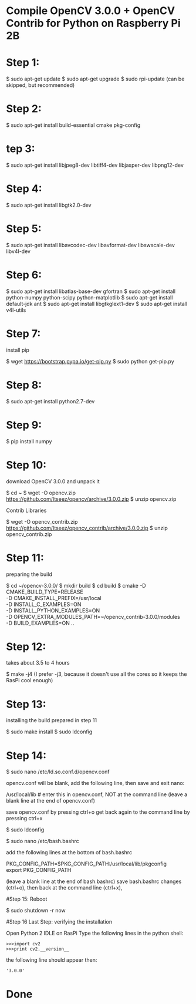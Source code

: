# Compile OpenCV 3.0.0 + OpenCV Contrib for Python on Raspberry Pi 2B

# Step 1:

$ sudo apt-get update
$ sudo apt-get upgrade
$ sudo rpi-update (can be skipped, but recommended)

# Step 2:

$ sudo apt-get install build-essential cmake pkg-config

# tep 3:

$ sudo apt-get install libjpeg8-dev libtiff4-dev libjasper-dev libpng12-dev

# Step 4:

$ sudo apt-get install libgtk2.0-dev

# Step 5:

$ sudo apt-get install libavcodec-dev libavformat-dev libswscale-dev libv4l-dev

# Step 6:

$ sudo apt-get install libatlas-base-dev gfortran
$ sudo apt-get install python-numpy python-scipy python-matplotlib
$ sudo apt-get install default-jdk ant
$ sudo apt-get install libgtkglext1-dev
$ sudo apt-get install v4l-utils

# Step 7:
install pip

$ wget https://bootstrap.pypa.io/get-pip.py
$ sudo python get-pip.py

# Step 8:

$ sudo apt-get install python2.7-dev

# Step 9:

$ pip install numpy

# Step 10:
download OpenCV 3.0.0 and unpack it

$ cd ~
$ wget -O opencv.zip https://github.com/Itseez/opencv/archive/3.0.0.zip
$ unzip opencv.zip

Contrib Libraries

$ wget -O opencv_contrib.zip https://github.com/Itseez/opencv_contrib/archive/3.0.0.zip
$ unzip opencv_contrib.zip

# Step 11:
preparing the build

$ cd ~/opencv-3.0.0/
$ mkdir build
$ cd build
$ cmake -D CMAKE_BUILD_TYPE=RELEASE \
	-D CMAKE_INSTALL_PREFIX=/usr/local \
	-D INSTALL_C_EXAMPLES=ON \
	-D INSTALL_PYTHON_EXAMPLES=ON \
	-D OPENCV_EXTRA_MODULES_PATH=~/opencv_contrib-3.0.0/modules \
	-D BUILD_EXAMPLES=ON ..

# Step 12:
takes about 3.5 to 4 hours

$ make -j4 (I prefer -j3, because it doesn't use all the cores so it keeps the RasPi cool enough)

# Step 13:
installing the build prepared in step 11

$ sudo make install
$ sudo ldconfig

# Step 14:

$ sudo nano /etc/ld.so.conf.d/opencv.conf

opencv.conf will be blank, add the following line, then save and exit nano:

/usr/local/lib          # enter this in opencv.conf, NOT at the command line
			(leave a blank line at the end of opencv.conf)


save opencv.conf by pressing ctrl+o
get back again to the command line by pressing ctrl+x

$ sudo ldconfig

$ sudo nano /etc/bash.bashrc

add the following lines at the bottom of bash.bashrc

PKG_CONFIG_PATH=$PKG_CONFIG_PATH:/usr/local/lib/pkgconfig       
export PKG_CONFIG_PATH

(leave a blank line at the end of bash.bashrc)
save bash.bashrc changes (ctrl+o), then back at the command line (ctrl+x), 

#Step 15:
Reboot

$ sudo shutdown -r now

#Step 16 Last Step:
verifying the installation

Open Python 2 IDLE on RasPi
Type the following lines in the python shell:

	>>>import cv2
	>>>print cv2.__version__

the following line should appear then:

	'3.0.0'
# 									Done

